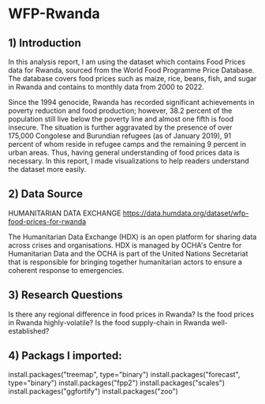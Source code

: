 # WFP-Rwanda
## 1) Introduction
In this analysis report, I am using the dataset which contains Food Prices data for Rwanda, sourced from the World Food Programme Price Database. 
The database covers food prices such as maize, rice, beans, fish, and sugar in Rwanda and contains to monthly data from 2000 to 2022. 

Since the 1994 genocide, Rwanda has recorded significant achievements in poverty reduction and food production; however, 38.2 percent of the population still live below the poverty line and almost one fifth is food insecure. The situation is further aggravated by the presence of over 175,000 Congolese and Burundian refugees (as of January 2019), 91 percent of whom reside in refugee camps and the remaining 9 percent in urban areas. Thus, having general understanding of food prices data is necessary. In this report, I made visualizations to help readers understand the dataset more easily.

## 2) Data Source
HUMANITARIAN DATA EXCHANGE
https://data.humdata.org/dataset/wfp-food-prices-for-rwanda

The Humanitarian Data Exchange (HDX) is an open platform for sharing data across crises and organisations. HDX is managed by OCHA's Centre for Humanitarian Data and the OCHA is part of the United Nations Secretariat that is responsible for bringing together humanitarian actors to ensure a coherent response to emergencies.

## 3) Research Questions
Is there any regional difference in food prices in Rwanda?
Is the food prices in Rwanda highly-volatile?
Is the food supply-chain in Rwanda well-established?

## 4) Packags I imported:
install.packages("treemap", type="binary")
install.packages("forecast", type="binary")
install.packages("fpp2")
install.packages("scales")
install.packages("ggfortify")
install.packages("zoo")
